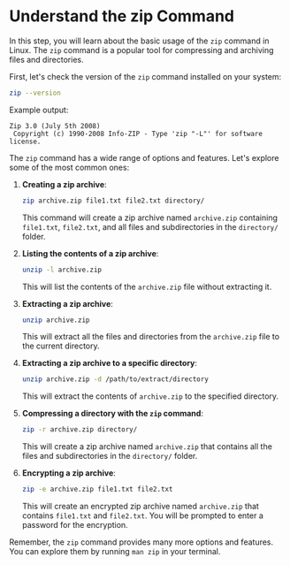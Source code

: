 # Understand the zip Command

In this step, you will learn about the basic usage of the `zip` command in Linux. The `zip` command is a popular tool for compressing and archiving files and directories.

First, let's check the version of the `zip` command installed on your system:

```bash
zip --version
```

Example output:

```
Zip 3.0 (July 5th 2008)
 Copyright (c) 1990-2008 Info-ZIP - Type 'zip "-L"' for software license.
```

The `zip` command has a wide range of options and features. Let's explore some of the most common ones:

1. **Creating a zip archive**:

   ```bash
   zip archive.zip file1.txt file2.txt directory/
   ```

   This command will create a zip archive named `archive.zip` containing `file1.txt`, `file2.txt`, and all files and subdirectories in the `directory/` folder.

2. **Listing the contents of a zip archive**:

   ```bash
   unzip -l archive.zip
   ```

   This will list the contents of the `archive.zip` file without extracting it.

3. **Extracting a zip archive**:

   ```bash
   unzip archive.zip
   ```

   This will extract all the files and directories from the `archive.zip` file to the current directory.

4. **Extracting a zip archive to a specific directory**:

   ```bash
   unzip archive.zip -d /path/to/extract/directory
   ```

   This will extract the contents of `archive.zip` to the specified directory.

5. **Compressing a directory with the `zip` command**:

   ```bash
   zip -r archive.zip directory/
   ```

   This will create a zip archive named `archive.zip` that contains all the files and subdirectories in the `directory/` folder.

6. **Encrypting a zip archive**:
   ```bash
   zip -e archive.zip file1.txt file2.txt
   ```
   This will create an encrypted zip archive named `archive.zip` that contains `file1.txt` and `file2.txt`. You will be prompted to enter a password for the encryption.

Remember, the `zip` command provides many more options and features. You can explore them by running `man zip` in your terminal.
